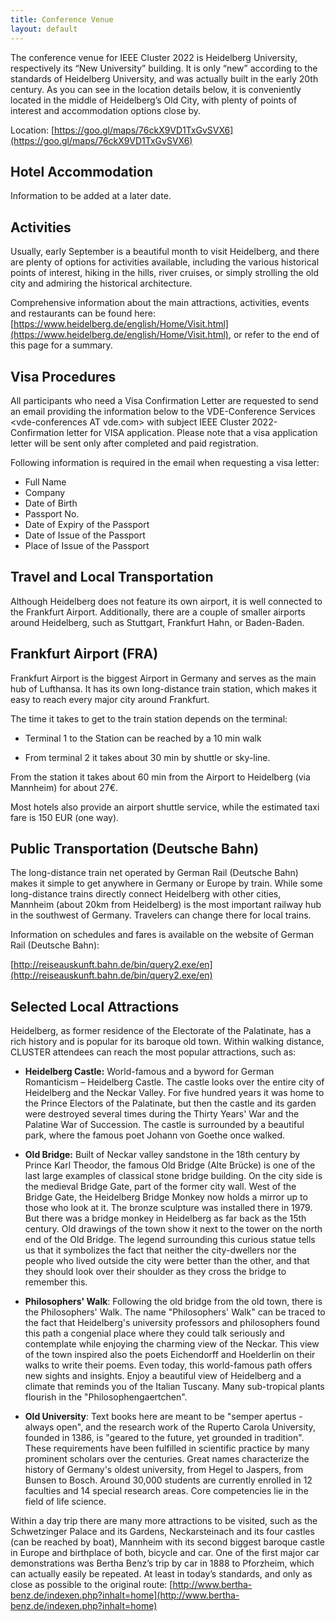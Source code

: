 ```yaml
---
title: Conference Venue
layout: default
---
```


The conference venue for IEEE Cluster 2022 is Heidelberg University, respectively its “New University” building. It is only “new” according to the standards of Heidelberg University, and was actually built in the early 20th century. As you can see in the location details below, it is conveniently located in the middle of Heidelberg’s Old City, with plenty of points of interest and accommodation options close by.

Location: [https://goo.gl/maps/76ckX9VD1TxGvSVX6](https://goo.gl/maps/76ckX9VD1TxGvSVX6)

## **Hotel Accommodation**

Information to be added at a later date.

## **Activities**

Usually, early September is a beautiful month to visit Heidelberg, and there are plenty of options for activities available, including the various historical points of interest, hiking in the hills, river cruises, or simply strolling the old city and admiring the historical architecture.

Comprehensive information about the main attractions, activities, events and restaurants can be found here: [https://www.heidelberg.de/english/Home/Visit.html](https://www.heidelberg.de/english/Home/Visit.html), or refer to the end of this page for a summary.

## Visa Procedures

All participants who need a Visa Confirmation Letter are requested to send an email providing the information below to the VDE-Conference Services &lt;vde-conferences AT vde.com> with subject IEEE Cluster 2022-Confirmation letter for VISA application. Please note that a visa application letter will be sent only after completed and paid registration.

Following information is required in the email when requesting a visa letter:

* Full Name
* Company
* Date of Birth
* Passport No.
* Date of Expiry of the Passport
* Date of Issue of the Passport
* Place of Issue of the Passport

## Travel and Local Transportation

Although Heidelberg does not feature its own airport, it is well connected to the Frankfurt Airport. Additionally, there are a couple of smaller airports around Heidelberg, such as Stuttgart, Frankfurt Hahn, or Baden-Baden.


## **Frankfurt Airport (FRA)**

Frankfurt Airport is the biggest Airport in Germany and serves as the main hub of Lufthansa. It has its own long-distance train station, which makes it easy to reach every major city around Frankfurt.



The time it takes to get to the train station depends on the terminal:

-  Terminal 1 to the Station can be reached by a 10 min walk

-  From terminal 2 it takes about 30 min by shuttle or sky-line.

From the station it takes about 60 min from the Airport to Heidelberg (via Mannheim) for about 27€.

Most hotels also provide an airport shuttle service, while the estimated taxi fare is 150 EUR (one way).

## **Public Transportation (Deutsche Bahn)**

The long-distance train net operated by German Rail (Deutsche Bahn) makes it simple to get anywhere in Germany or Europe by train. While some long-distance trains directly connect Heidelberg with other cities, Mannheim (about 20km from Heidelberg) is the most important railway hub in the southwest of Germany. Travelers can change there for local trains.

Information on schedules and fares is available on the website of German Rail (Deutsche Bahn):

[http://reiseauskunft.bahn.de/bin/query2.exe/en](http://reiseauskunft.bahn.de/bin/query2.exe/en)


## Selected Local Attractions

Heidelberg, as former residence of the Electorate of the Palatinate, has a rich history and is popular for its baroque old town. Within walking distance, CLUSTER attendees can reach the most popular attractions, such as:


-  **Heidelberg Castle:** World-famous and a byword for German Romanticism – Heidelberg Castle. The castle looks over the entire city of Heidelberg and the Neckar Valley. For five hundred years it was home to the Prince Electors of the Palatinate, but then the castle and its garden were destroyed several times during the Thirty Years' War and the Palatine War of Succession. The castle is surrounded by a beautiful park, where the famous poet Johann von Goethe once walked.


-  **Old Bridge:** Built of Neckar valley sandstone in the 18th century by Prince Karl Theodor, the famous Old Bridge (Alte Brücke) is one of the last large examples of classical stone bridge building. On the city side is the medieval Bridge Gate, part of the former city wall. West of the Bridge Gate, the Heidelberg Bridge Monkey now holds a mirror up to those who look at it. The bronze sculpture was installed there in 1979. But there was a bridge monkey in Heidelberg as far back as the 15th century. Old drawings of the town show it next to the tower on the north end of the Old Bridge. The legend surrounding this curious statue tells us that it symbolizes the fact that neither the city-dwellers nor the people who lived outside the city were better than the other, and that they should look over their shoulder as they cross the bridge to remember this.


-  **Philosophers' Walk**: Following the old bridge from the old town, there is the Philosophers' Walk. The name "Philosophers' Walk" can be traced to the fact that Heidelberg's university professors and philosophers found this path a congenial place where they could talk seriously and contemplate while enjoying the charming view of the Neckar. This view of the town inspired also the poets Eichendorff and Hoelderlin on their walks to write their poems. Even today, this world-famous path offers new sights and insights. Enjoy a beautiful view of Heidelberg and a climate that reminds you of the Italian Tuscany. Many sub-tropical plants flourish in the "Philosophengaertchen".


-  **Old University**: Text books here are meant to be "semper apertus - always open", and the research work of the Ruperto Carola University, founded in 1386, is "geared to the future, yet grounded in tradition". These requirements have been fulfilled in scientific practice by many prominent scholars over the centuries. Great names characterize the history of Germany's oldest university, from Hegel to Jaspers, from Bunsen to Bosch. Around 30,000 students are currently enrolled in 12 faculties and 14 special research areas. Core competencies lie in the field of life science.

Within a day trip there are many more attractions to be visited, such as the Schwetzinger Palace and its Gardens, Neckarsteinach and its four castles (can be reached by boat), Mannheim with its second biggest baroque castle in Europe and birthplace of both, bicycle and car. One of the first major car demonstrations was Bertha Benz’s trip by car in 1888 to Pforzheim, which can actually easily be repeated. At least in today’s standards, and only as close as possible to the original route: [http://www.bertha-benz.de/indexen.php?inhalt=home](http://www.bertha-benz.de/indexen.php?inhalt=home)
